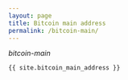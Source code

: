 ```yaml
---
layout: page
title: Bitcoin main address
permalink: /bitcoin-main/
---
```


*bitcoin-main*

`{{ site.bitcoin_main_address }}`
